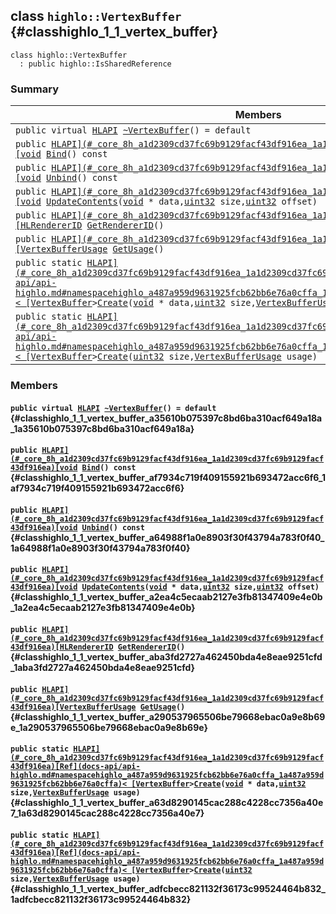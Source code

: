 ## class `highlo::VertexBuffer` {#classhighlo_1_1_vertex_buffer}

```
class highlo::VertexBuffer
  : public highlo::IsSharedReference
```

### Summary

 Members                        | Descriptions                                
--------------------------------|---------------------------------------------
`public virtual `[`HLAPI`](#_core_8h_a1d2309cd37fc69b9129facf43df916ea_1a1d2309cd37fc69b9129facf43df916ea)` `[`~VertexBuffer`](#classhighlo_1_1_vertex_buffer_a35610b075397c8bd6ba310acf649a18a_1a35610b075397c8bd6ba310acf649a18a)`() = default` | 
`public `[`HLAPI](#_core_8h_a1d2309cd37fc69b9129facf43df916ea_1a1d2309cd37fc69b9129facf43df916ea)[void`](#imgui__impl__opengl3__loader_8h_ac668e7cffd9e2e9cfee428b9b2f34fa7_1ac668e7cffd9e2e9cfee428b9b2f34fa7)` `[`Bind`](#classhighlo_1_1_vertex_buffer_af7934c719f409155921b693472acc6f6_1af7934c719f409155921b693472acc6f6)`() const` | 
`public `[`HLAPI](#_core_8h_a1d2309cd37fc69b9129facf43df916ea_1a1d2309cd37fc69b9129facf43df916ea)[void`](#imgui__impl__opengl3__loader_8h_ac668e7cffd9e2e9cfee428b9b2f34fa7_1ac668e7cffd9e2e9cfee428b9b2f34fa7)` `[`Unbind`](#classhighlo_1_1_vertex_buffer_a64988f1a0e8903f30f43794a783f0f40_1a64988f1a0e8903f30f43794a783f0f40)`() const` | 
`public `[`HLAPI](#_core_8h_a1d2309cd37fc69b9129facf43df916ea_1a1d2309cd37fc69b9129facf43df916ea)[void`](#imgui__impl__opengl3__loader_8h_ac668e7cffd9e2e9cfee428b9b2f34fa7_1ac668e7cffd9e2e9cfee428b9b2f34fa7)` `[`UpdateContents`](#classhighlo_1_1_vertex_buffer_a2ea4c5ecaab2127e3fb81347409e4e0b_1a2ea4c5ecaab2127e3fb81347409e4e0b)`(`[`void`](#imgui__impl__opengl3__loader_8h_ac668e7cffd9e2e9cfee428b9b2f34fa7_1ac668e7cffd9e2e9cfee428b9b2f34fa7)` * data,`[`uint32`](#_base_types_8h_a1134b580f8da4de94ca6b1de4d37975e_1a1134b580f8da4de94ca6b1de4d37975e)` size,`[`uint32`](#_base_types_8h_a1134b580f8da4de94ca6b1de4d37975e_1a1134b580f8da4de94ca6b1de4d37975e)` offset)` | 
`public `[`HLAPI](#_core_8h_a1d2309cd37fc69b9129facf43df916ea_1a1d2309cd37fc69b9129facf43df916ea)[HLRendererID`](#_core_8h_a64678224f8e9a09b55c60e7a9e5998e0_1a64678224f8e9a09b55c60e7a9e5998e0)` `[`GetRendererID`](#classhighlo_1_1_vertex_buffer_aba3fd2727a462450bda4e8eae9251cfd_1aba3fd2727a462450bda4e8eae9251cfd)`()` | 
`public `[`HLAPI](#_core_8h_a1d2309cd37fc69b9129facf43df916ea_1a1d2309cd37fc69b9129facf43df916ea)[VertexBufferUsage`](docs-api/api-highlo.md#namespacehighlo_a98843d376515f1cb102617f5b50dc176_1a98843d376515f1cb102617f5b50dc176)` `[`GetUsage`](#classhighlo_1_1_vertex_buffer_a290537965506be79668ebac0a9e8b69e_1a290537965506be79668ebac0a9e8b69e)`()` | 
`public static `[`HLAPI](#_core_8h_a1d2309cd37fc69b9129facf43df916ea_1a1d2309cd37fc69b9129facf43df916ea)[Ref](docs-api/api-highlo.md#namespacehighlo_a487a959d9631925fcb62bb6e76a0cffa_1a487a959d9631925fcb62bb6e76a0cffa)< [VertexBuffer`](#classhighlo_1_1_vertex_buffer)` > `[`Create`](#classhighlo_1_1_vertex_buffer_a63d8290145cac288c4228cc7356a40e7_1a63d8290145cac288c4228cc7356a40e7)`(`[`void`](#imgui__impl__opengl3__loader_8h_ac668e7cffd9e2e9cfee428b9b2f34fa7_1ac668e7cffd9e2e9cfee428b9b2f34fa7)` * data,`[`uint32`](#_base_types_8h_a1134b580f8da4de94ca6b1de4d37975e_1a1134b580f8da4de94ca6b1de4d37975e)` size,`[`VertexBufferUsage`](docs-api/api-highlo.md#namespacehighlo_a98843d376515f1cb102617f5b50dc176_1a98843d376515f1cb102617f5b50dc176)` usage)` | 
`public static `[`HLAPI](#_core_8h_a1d2309cd37fc69b9129facf43df916ea_1a1d2309cd37fc69b9129facf43df916ea)[Ref](docs-api/api-highlo.md#namespacehighlo_a487a959d9631925fcb62bb6e76a0cffa_1a487a959d9631925fcb62bb6e76a0cffa)< [VertexBuffer`](#classhighlo_1_1_vertex_buffer)` > `[`Create`](#classhighlo_1_1_vertex_buffer_adfcbecc821132f36173c99524464b832_1adfcbecc821132f36173c99524464b832)`(`[`uint32`](#_base_types_8h_a1134b580f8da4de94ca6b1de4d37975e_1a1134b580f8da4de94ca6b1de4d37975e)` size,`[`VertexBufferUsage`](docs-api/api-highlo.md#namespacehighlo_a98843d376515f1cb102617f5b50dc176_1a98843d376515f1cb102617f5b50dc176)` usage)` | 

### Members

#### `public virtual `[`HLAPI`](#_core_8h_a1d2309cd37fc69b9129facf43df916ea_1a1d2309cd37fc69b9129facf43df916ea)` `[`~VertexBuffer`](#classhighlo_1_1_vertex_buffer_a35610b075397c8bd6ba310acf649a18a_1a35610b075397c8bd6ba310acf649a18a)`() = default` {#classhighlo_1_1_vertex_buffer_a35610b075397c8bd6ba310acf649a18a_1a35610b075397c8bd6ba310acf649a18a}

#### `public `[`HLAPI](#_core_8h_a1d2309cd37fc69b9129facf43df916ea_1a1d2309cd37fc69b9129facf43df916ea)[void`](#imgui__impl__opengl3__loader_8h_ac668e7cffd9e2e9cfee428b9b2f34fa7_1ac668e7cffd9e2e9cfee428b9b2f34fa7)` `[`Bind`](#classhighlo_1_1_vertex_buffer_af7934c719f409155921b693472acc6f6_1af7934c719f409155921b693472acc6f6)`() const` {#classhighlo_1_1_vertex_buffer_af7934c719f409155921b693472acc6f6_1af7934c719f409155921b693472acc6f6}

#### `public `[`HLAPI](#_core_8h_a1d2309cd37fc69b9129facf43df916ea_1a1d2309cd37fc69b9129facf43df916ea)[void`](#imgui__impl__opengl3__loader_8h_ac668e7cffd9e2e9cfee428b9b2f34fa7_1ac668e7cffd9e2e9cfee428b9b2f34fa7)` `[`Unbind`](#classhighlo_1_1_vertex_buffer_a64988f1a0e8903f30f43794a783f0f40_1a64988f1a0e8903f30f43794a783f0f40)`() const` {#classhighlo_1_1_vertex_buffer_a64988f1a0e8903f30f43794a783f0f40_1a64988f1a0e8903f30f43794a783f0f40}

#### `public `[`HLAPI](#_core_8h_a1d2309cd37fc69b9129facf43df916ea_1a1d2309cd37fc69b9129facf43df916ea)[void`](#imgui__impl__opengl3__loader_8h_ac668e7cffd9e2e9cfee428b9b2f34fa7_1ac668e7cffd9e2e9cfee428b9b2f34fa7)` `[`UpdateContents`](#classhighlo_1_1_vertex_buffer_a2ea4c5ecaab2127e3fb81347409e4e0b_1a2ea4c5ecaab2127e3fb81347409e4e0b)`(`[`void`](#imgui__impl__opengl3__loader_8h_ac668e7cffd9e2e9cfee428b9b2f34fa7_1ac668e7cffd9e2e9cfee428b9b2f34fa7)` * data,`[`uint32`](#_base_types_8h_a1134b580f8da4de94ca6b1de4d37975e_1a1134b580f8da4de94ca6b1de4d37975e)` size,`[`uint32`](#_base_types_8h_a1134b580f8da4de94ca6b1de4d37975e_1a1134b580f8da4de94ca6b1de4d37975e)` offset)` {#classhighlo_1_1_vertex_buffer_a2ea4c5ecaab2127e3fb81347409e4e0b_1a2ea4c5ecaab2127e3fb81347409e4e0b}

#### `public `[`HLAPI](#_core_8h_a1d2309cd37fc69b9129facf43df916ea_1a1d2309cd37fc69b9129facf43df916ea)[HLRendererID`](#_core_8h_a64678224f8e9a09b55c60e7a9e5998e0_1a64678224f8e9a09b55c60e7a9e5998e0)` `[`GetRendererID`](#classhighlo_1_1_vertex_buffer_aba3fd2727a462450bda4e8eae9251cfd_1aba3fd2727a462450bda4e8eae9251cfd)`()` {#classhighlo_1_1_vertex_buffer_aba3fd2727a462450bda4e8eae9251cfd_1aba3fd2727a462450bda4e8eae9251cfd}

#### `public `[`HLAPI](#_core_8h_a1d2309cd37fc69b9129facf43df916ea_1a1d2309cd37fc69b9129facf43df916ea)[VertexBufferUsage`](docs-api/api-highlo.md#namespacehighlo_a98843d376515f1cb102617f5b50dc176_1a98843d376515f1cb102617f5b50dc176)` `[`GetUsage`](#classhighlo_1_1_vertex_buffer_a290537965506be79668ebac0a9e8b69e_1a290537965506be79668ebac0a9e8b69e)`()` {#classhighlo_1_1_vertex_buffer_a290537965506be79668ebac0a9e8b69e_1a290537965506be79668ebac0a9e8b69e}

#### `public static `[`HLAPI](#_core_8h_a1d2309cd37fc69b9129facf43df916ea_1a1d2309cd37fc69b9129facf43df916ea)[Ref](docs-api/api-highlo.md#namespacehighlo_a487a959d9631925fcb62bb6e76a0cffa_1a487a959d9631925fcb62bb6e76a0cffa)< [VertexBuffer`](#classhighlo_1_1_vertex_buffer)` > `[`Create`](#classhighlo_1_1_vertex_buffer_a63d8290145cac288c4228cc7356a40e7_1a63d8290145cac288c4228cc7356a40e7)`(`[`void`](#imgui__impl__opengl3__loader_8h_ac668e7cffd9e2e9cfee428b9b2f34fa7_1ac668e7cffd9e2e9cfee428b9b2f34fa7)` * data,`[`uint32`](#_base_types_8h_a1134b580f8da4de94ca6b1de4d37975e_1a1134b580f8da4de94ca6b1de4d37975e)` size,`[`VertexBufferUsage`](docs-api/api-highlo.md#namespacehighlo_a98843d376515f1cb102617f5b50dc176_1a98843d376515f1cb102617f5b50dc176)` usage)` {#classhighlo_1_1_vertex_buffer_a63d8290145cac288c4228cc7356a40e7_1a63d8290145cac288c4228cc7356a40e7}

#### `public static `[`HLAPI](#_core_8h_a1d2309cd37fc69b9129facf43df916ea_1a1d2309cd37fc69b9129facf43df916ea)[Ref](docs-api/api-highlo.md#namespacehighlo_a487a959d9631925fcb62bb6e76a0cffa_1a487a959d9631925fcb62bb6e76a0cffa)< [VertexBuffer`](#classhighlo_1_1_vertex_buffer)` > `[`Create`](#classhighlo_1_1_vertex_buffer_adfcbecc821132f36173c99524464b832_1adfcbecc821132f36173c99524464b832)`(`[`uint32`](#_base_types_8h_a1134b580f8da4de94ca6b1de4d37975e_1a1134b580f8da4de94ca6b1de4d37975e)` size,`[`VertexBufferUsage`](docs-api/api-highlo.md#namespacehighlo_a98843d376515f1cb102617f5b50dc176_1a98843d376515f1cb102617f5b50dc176)` usage)` {#classhighlo_1_1_vertex_buffer_adfcbecc821132f36173c99524464b832_1adfcbecc821132f36173c99524464b832}

